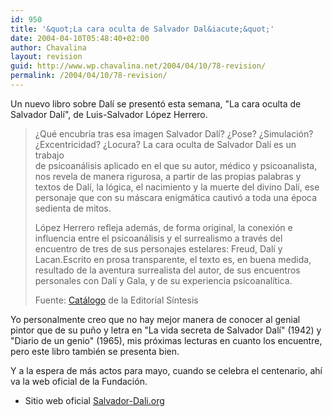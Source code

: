 ```yaml
---
id: 950
title: '&quot;La cara oculta de Salvador Dal&iacute;&quot;'
date: 2004-04-10T05:48:40+02:00
author: Chavalina
layout: revision
guid: http://www.wp.chavalina.net/2004/04/10/78-revision/
permalink: /2004/04/10/78-revision/
---
```

Un nuevo libro sobre Dal&iacute; se present&oacute; esta semana, "La cara oculta de Salvador Dal&iacute;", de Luis-Salvador L&oacute;pez Herrero.

> &iquest;Qu&eacute; encubr&iacute;a tras esa imagen Salvador Dal&iacute;? &iquest;Pose? &iquest;Simulaci&oacute;n? &iquest;Excentricidad? &iquest;Locura? La cara oculta de Salvador Dal&iacute; es un trabajo  
> de psicoan&aacute;lisis aplicado en el que su autor, m&eacute;dico y psicoanalista, nos revela de manera rigurosa, a partir de las propias palabras y textos de Dal&iacute;, la l&oacute;gica, el nacimiento y la muerte del divino Dal&iacute;, ese personaje que con su m&aacute;scara enigm&aacute;tica cautiv&oacute; a toda una &eacute;poca sedienta de mitos. 
> 
> L&oacute;pez Herrero refleja adem&aacute;s, de forma original, la conexi&oacute;n e influencia entre el psicoan&aacute;lisis y el surrealismo a trav&eacute;s del encuentro de tres de sus personajes estelares: Freud, Dal&iacute; y Lacan.Escrito en prosa transparente, el texto es, en buena medida, resultado de la aventura surrealista del autor, de sus encuentros personales con Dal&iacute; y Gala, y de su experiencia psicoanal&iacute;tica. 
> 
> <p class="cita">
>   Fuente: <a href="http://www.sintesis.com/secciones/catalogo/detaildo.asp?Cod=9756-187-2" target="_blank">Cat&aacute;logo</a> de la Editorial S&iacute;ntesis
> </p>

Yo personalmente creo que no hay mejor manera de conocer al genial pintor que de su pu&ntilde;o y letra en "La vida secreta de Salvador Dal&iacute;" (1942) y "Diario de un genio" (1965), mis pr&oacute;ximas lecturas en cuanto los encuentre, pero este libro tambi&eacute;n se presenta bien.

Y a la espera de m&aacute;s actos para mayo, cuando se celebra el centenario, ah&iacute; va la web oficial de la Fundaci&oacute;n.

  * Sitio web oficial <a href="http://www.salvador-dali.org" target="_blank">Salvador-Dali.org</a>